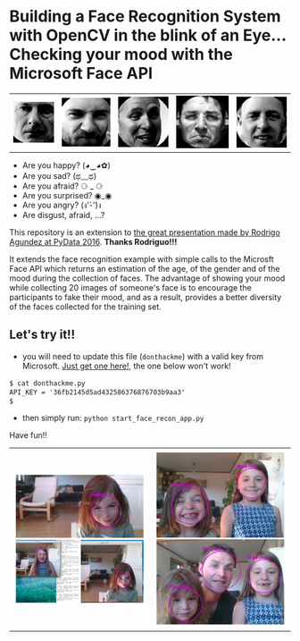 # Building a Face Recognition System with OpenCV in the blink of an Eye... Checking your mood with the Microsoft Face API

<table style="width:100%">
  <tr>
    <th><img src="https://github.com/AIAScience/face-recognition-demo-based-on-opencv-and-microsoft-face-api/blob/master/images/Michael.gif?raw=true" alt="Michael" title="Michael"></th>
    <th><img src="https://github.com/AIAScience/face-recognition-demo-based-on-opencv-and-microsoft-face-api/blob/master/images/Dirk.gif?raw=true" alt="Dirk" title="Dirk"></th>
    <th><img src="https://github.com/AIAScience/face-recognition-demo-based-on-opencv-and-microsoft-face-api/blob/master/images/Atle.gif?raw=true" alt="Atle" title="Atle"></th>
    <th><img src="https://github.com/AIAScience/face-recognition-demo-based-on-opencv-and-microsoft-face-api/blob/master/images/Patrick.gif?raw=true" alt="Patrick" title="Patrick"></th>
    <th><img src="https://github.com/AIAScience/face-recognition-demo-based-on-opencv-and-microsoft-face-api/blob/master/images/OJ.gif?raw=true" alt="Odd-Jostein" title="Odd-Jostein"></th>
  </tr>
</table>


* Are you happy?    (◕‿◕✿)
* Are you sad?      (ಥ﹏ಥ)
* Are you afraid?    ⚆ _ ⚆
* Are you surprised? ◉_◉
* Are you angry?     (ง'̀-'́)ง
* Are disgust, afraid, ...?


This repository is an extension to [the great presentation made by Rodrigo Agundez at PyData 2016](https://github.com/rragundez/PyData). **Thanks Rodriguo!!!**

It extends the face recognition example with simple calls to the Microsft Face API which returns an estimation of the age, of the gender and of the mood during the collection of faces. The advantage of showing your mood while collecting 20 images of someone's face is to encourage the participants to fake their mood, and as a result, provides a better diversity of the faces collected for the training set. 


## Let's try it!!

* you will need to update this file (`donthackme`) with a valid key from Microsoft. [Just get one here!](https://docs.microsoft.com/en-us/azure/cognitive-services/computer-vision/vision-api-how-to-topics/howtosubscribe), the one below won't work! 

```shell
$ cat donthackme.py
API_KEY = '36fb2145d5ad432586376876703b9aa3'
$ 
```

* then simply run: `python start_face_recon_app.py`

Have fun!!

<table style="width:100%">
  <tr>
    <th><img src="https://github.com/AIAScience/face-recognition-demo-based-on-opencv-and-microsoft-face-api/blob/master/images/Emotion_classification.jpg?raw=true" alt="Emotion_classification" title="Emotion's Classification"></th>
    <th><img src="https://github.com/AIAScience/face-recognition-demo-based-on-opencv-and-microsoft-face-api/blob/master/images/multiple_face_recognition.jpg?raw=true" alt="multiple_face_recognition" title="Multiple face recognitions"></th>
  </tr>
</table>
